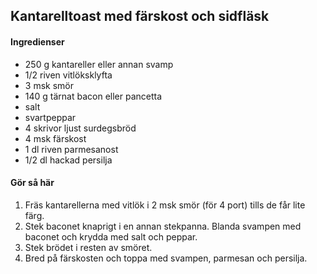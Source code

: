 ## Kantarelltoast med färskost och sidfläsk

#### Ingredienser
* 250 g kantareller eller annan svamp
* 1/2 riven vitlöksklyfta
* 3 msk smör
* 140 g tärnat bacon eller pancetta
* salt
* svartpeppar
* 4 skrivor ljust surdegsbröd
* 4 msk färskost
* 1 dl riven parmesanost
* 1/2 dl hackad persilja

#### Gör så här
1. Fräs kantarellerna med vitlök i 2 msk smör (för 4 port) tills de får lite färg.
2. Stek baconet knaprigt i en annan stekpanna. Blanda svampen med baconet och krydda med
salt och peppar.
3. Stek brödet i resten av smöret.
4. Bred på färskosten och toppa med svampen, parmesan och persilja.
